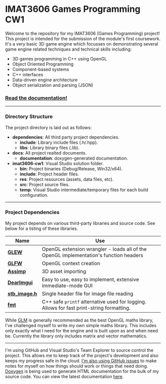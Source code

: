 # IMAT3606 Games Programming CW1

Welcome to the repository for my IMAT3606 (Games Programming) project! This project is intended for the submission of the module's first coursework. It's a very basic 3D game engine which focusses on demonstrating several game engine related techniques and technical skills including:
 - 3D games programming in C++ using OpenGL
 - Object Oriented Programming
 - Component-based systems
 - C++ interfaces
 - Data-driven engine architecture
 - Object serialization and parsing (JSON)
 
 ### [Read the documentation!](https://george-mcdonagh.github.io/imat3606-cw1/documentation/)
 
 ---

### Directory Structure

The project directory is laid out as follows:
 - __dependencies__: All third party project dependencies. 
   - __include__: Library include files (.h/.hpp).
   - __libs__: Library binary files (.lib).
 - __docs__: All project realted documents.
   - __documentation__: doxygen-generated documentation.
 - __imat3606-cw1__: Visual Studio solution folder.
   - __bin__: Project binaries (Debug/Release, Win32/x64).
   - __include__: Project header files.
   - __res__: Project resources (assets, data files, etc).
   - __src__: Project source files.
   - __temp__: Visual Studio intermediate/temporary files for each build configuration.
   
---

### Project Dependencies

My project depends on various third-party libraries and source code. See below for a listing of these libraries.
 
Name | Use
--- | ---
[__GLEW__](http://glew.sourceforge.net/) | OpenGL extension wrangler - loads all of the OpenGL implementation's function headers
[__GLFW__](http://www.glfw.org/) | OpenGL context creation
[__Assimp__](http://assimp.sourceforge.net/) | 3D asset importing
[__DearImgui__](https://github.com/ocornut/imgui) | Easy to use, easy to implement, extensive immediate-mode GUI
[__stb_image.h__](https://github.com/nothings/stb/blob/master/stb_image.h) | Single header file for image file reading
[__fmt__](https://github.com/fmtlib/fmt) | C++ safe `printf` alternative used for logging. Allows for fast print-string formatting.

While [GLM](https://glm.g-truc.net/0.9.8/index.html) is generally recommended as the best OpenGL maths library, I've challenged myself to write my own simple maths library. This includes only exactly what I need for the engine and is built upon as and when need be. Currently the library only includes matrix and vector mathematics.

---

I'm using GitHub and Visual Studio's Team Explorer to source control the project. This allows me to keep track of the project's development and also keeps my progress safe in the cloud. [I'm also using GitHub issues](https://github.com/george-mcdonagh/imat3606-cw1/issues) to make notes for myself on how things should work or things that need doing. [Doxygen](http://www.stack.nl/~dimitri/doxygen/) is being used to generate HTML documentation for the bulk of my source code. You can view the latest documentation [here](https://george-mcdonagh.github.io/imat3606-cw1/documentation/).
